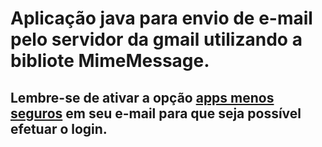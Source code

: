 <h1>Aplicação java para envio de e-mail pelo servidor da gmail utilizando a bibliote MimeMessage.</h1>
<h2>Lembre-se de ativar a opção <a href="https://support.google.com/accounts/answer/6010255?hl=pt">apps menos seguros</a> em seu e-mail para que seja possível efetuar o login.</h2>

